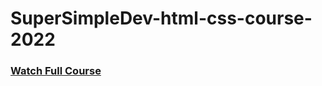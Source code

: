 # SuperSimpleDev-html-css-course-2022
### [Watch Full Course](https://www.youtube.com/watch?v=G3e-cpL7ofc&t=22609s)
